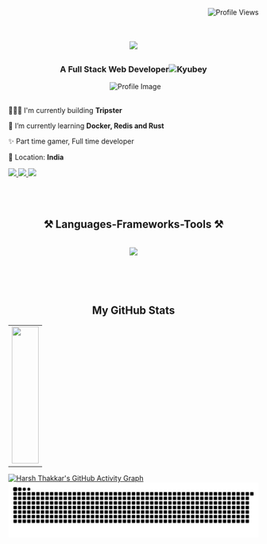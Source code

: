 <p align="right">
  <img src="https://komarev.com/ghpvc/?username=harshthakkr&label=Profile%20views&color=0e75b6&style=flat" alt="Profile Views" />
</p>

<h1 align="center">
    <img src="https://readme-typing-svg.herokuapp.com/?font=Righteous&size=35&center=true&vCenter=true&width=500&height=70&duration=4000&lines=Hi+There!+🙋🏻‍♂️;+I'm+Harsh+Thakkar!;" />
</h1>

<h3 align="center">A Full Stack Web Developer<img height="22" alt="Kyubey" src="https://raw.githubusercontent.com/innng/innng/master/assets/kyubey.gif"/></h3>
<img align="right" src="https://github.com/SankshipthShetty/SankshipthShetty/assets/99337968/2bd05422-3a3b-4d7c-94a1-7cdb584c09d7" alt="Profile Image" width="300"/>
<br /><br />
    
👨🏻‍💻 I'm currently building **Tripster**
 
🌱 I’m currently learning **Docker, Redis and Rust**
    
✨ Part time gamer, Full time developer

📍 Location: **India** 
<div> 
    <a href="https://x.com/harshthkkr" target="_blank">
        <img src="https://img.shields.io/badge/Twitter-1DA1F2?style=for-the-badge&logo=twitter&logoColor=white" />
    </a>
    <a href="mailto:iharshthkkr@gmail.com" target="_blank">
        <img src="https://img.shields.io/badge/Gmail-333333?style=for-the-badge&logo=gmail&logoColor=red" />
    </a>
    <a href="https://linkedin.com/in/harshthakkr" target="_blank">
        <img src="https://img.shields.io/badge/LinkedIn-0077B5?style=for-the-badge&logo=linkedin&logoColor=white" target="_blank" />
    </a>
</div>
<br /><br /><br />
<h2 align="center">⚒️ Languages-Frameworks-Tools ⚒️</h2>
<br/>
<div align="center">
    <img src="https://skillicons.dev/icons?i=next,react,javascript,typescript,tailwind,html,css,scss,nodejs,express,mongodb,postgresql,mysql,prisma,jest,figma,rust,cpp,java,github,git&perline=7" />
  <br>
</div>

<br/><br /><br />
<div align="center">
  <h2>My GitHub Stats</h2>
  <table width="100%">
    <tr>
      <td width="50%" valign="top">
        <a href="https://github.com/harshthakkr">
          <img src="https://github-readme-stats.vercel.app/api/top-langs/?username=harshthakkr&hide=html,css&title_color=ffffff&text_color=c9cacc&icon_color=4AB197&theme=highcontrast" width="100%" height="275px" />
        </a>
      </td>
    </tr>
  </table>
</div>

<a href="https://github.com/harshthakkr/github-readme-activity-graph">
    <img src="https://github-readme-activity-graph.vercel.app/graph?username=harshthakkr&theme=high-contrast" alt="Harsh Thakkar's GitHub Activity Graph" />
</a>
<div align="center">
  <picture>
    <source
    media="(prefers-color-scheme: dark)"
    srcset="https://raw.githubusercontent.com/harshthakkr/harshthakkr/output/github-contribution-grid-snake-dark.svg"
    />
    <source
    media="(prefers-color-scheme: light)"
    srcset="https://raw.githubusercontent.com/harshthakkr/harshthakkr/output/github-contribution-grid-snake.svg"
    />
    <img
    alt="github contribution grid snake animation"
    src="https://raw.githubusercontent.com/harshthakkr/harshthakkr/output/github-contribution-grid-snake.svg"
    />
  </picture>
  <br/><br/><br/>
</div>

